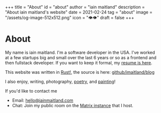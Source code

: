 +++
title = "About"
id = "about"
author = "iain maitland"
description = "About iain maitland's website"
date = 2021-02-24
tag = "about"
image = "/assets/og-image-512x512.png"
icon = "👁👁️"
draft = false
+++

# About
My name is iain maitland. I'm a software developer in the USA. I've worked at a few startups big and small over the last 6 years or so as a frontend and then fullstack developer. If you want to keep it formal, my [resume is here](iain_maitland_resume.pdf).

This website was written in [Rust!](/learning_rust), the source is here: [github/imaitland/blog](https://github.com/imaitland/blog)

I also enjoy, writing, photography, [poetry](/poems), and [painting](/painting)!

If you'd like to contact me
- Email: hello@iainmaitland.com
- Chat: Join my public room on the [Matrix instance](/chat) that I host.
